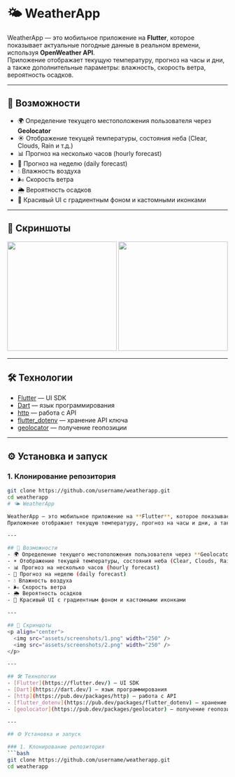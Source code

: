 # 🌤️ WeatherApp

WeatherApp — это мобильное приложение на **Flutter**, которое показывает актуальные погодные данные в реальном времени, используя **OpenWeather API**.  
Приложение отображает текущую температуру, прогноз на часы и дни, а также дополнительные параметры: влажность, скорость ветра, вероятность осадков.

---

## 🚀 Возможности
- 🌍 Определение текущего местоположения пользователя через **Geolocator**
- ☀️ Отображение текущей температуры, состояния неба (Clear, Clouds, Rain и т.д.)
- 📊 Прогноз на несколько часов (hourly forecast)
- 📅 Прогноз на неделю (daily forecast)
- 💧 Влажность воздуха
- 🌬️ Скорость ветра
- 🌦️ Вероятность осадков
- 🎨 Красивый UI с градиентным фоном и кастомными иконками

---

## 📸 Скриншоты
<p align="center">
  <img src="assets/screenshots/1.png" width="250" />
  <img src="assets/screenshots/2.png" width="250" />
</p>

---

## 🛠️ Технологии
- [Flutter](https://flutter.dev/) — UI SDK
- [Dart](https://dart.dev/) — язык программирования
- [http](https://pub.dev/packages/http) — работа с API
- [flutter_dotenv](https://pub.dev/packages/flutter_dotenv) — хранение API ключа
- [geolocator](https://pub.dev/packages/geolocator) — получение геопозиции

---

## ⚙️ Установка и запуск

### 1. Клонирование репозитория
```bash
git clone https://github.com/username/weatherapp.git
cd weatherapp
# 🌤️ WeatherApp

WeatherApp — это мобильное приложение на **Flutter**, которое показывает актуальные погодные данные в реальном времени, используя **OpenWeather API**.  
Приложение отображает текущую температуру, прогноз на часы и дни, а также дополнительные параметры: влажность, скорость ветра, вероятность осадков.

---

## 🚀 Возможности
- 🌍 Определение текущего местоположения пользователя через **Geolocator**
- ☀️ Отображение текущей температуры, состояния неба (Clear, Clouds, Rain и т.д.)
- 📊 Прогноз на несколько часов (hourly forecast)
- 📅 Прогноз на неделю (daily forecast)
- 💧 Влажность воздуха
- 🌬️ Скорость ветра
- 🌦️ Вероятность осадков
- 🎨 Красивый UI с градиентным фоном и кастомными иконками

---

## 📸 Скриншоты
<p align="center">
  <img src="assets/screenshots/1.png" width="250" />
  <img src="assets/screenshots/2.png" width="250" />
</p>

---

## 🛠️ Технологии
- [Flutter](https://flutter.dev/) — UI SDK
- [Dart](https://dart.dev/) — язык программирования
- [http](https://pub.dev/packages/http) — работа с API
- [flutter_dotenv](https://pub.dev/packages/flutter_dotenv) — хранение API ключа
- [geolocator](https://pub.dev/packages/geolocator) — получение геопозиции

---

## ⚙️ Установка и запуск

### 1. Клонирование репозитория
```bash
git clone https://github.com/username/weatherapp.git
cd weatherapp
